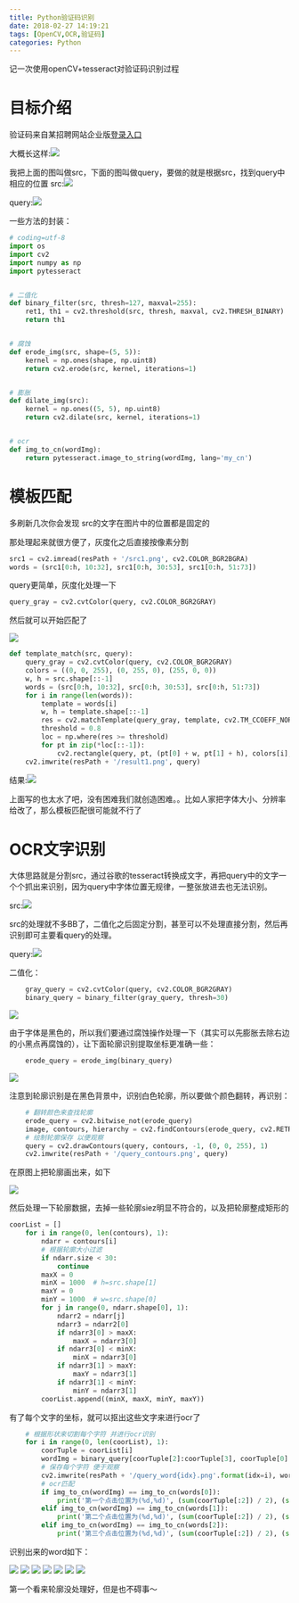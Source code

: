 ```yaml
---
title: Python验证码识别  
date: 2018-02-27 14:19:21
tags: [OpenCV,OCR,验证码]  
categories: Python
---
```


记一次使用openCV+tesseract对验证码识别过程
<!-- more -->  
# 目标介绍

验证码来自某招聘网站企业版[登录入口](https://passport.zhaopin.com/org/login)

大概长这样:![](http://owu391pls.bkt.clouddn.com/yanzhenma.png)

我把上面的图叫做src，下面的图叫做query，要做的就是根据src，找到query中相应的位置
src:![](http://owu391pls.bkt.clouddn.com/src1.png)

query:![](http://owu391pls.bkt.clouddn.com/query1.png)



一些方法的封装：

```python
# coding=utf-8
import os
import cv2
import numpy as np
import pytesseract


# 二值化
def binary_filter(src, thresh=127, maxval=255):
    ret1, th1 = cv2.threshold(src, thresh, maxval, cv2.THRESH_BINARY)
    return th1


# 腐蚀
def erode_img(src, shape=(5, 5)):
    kernel = np.ones(shape, np.uint8)
    return cv2.erode(src, kernel, iterations=1)


# 膨胀
def dilate_img(src):
    kernel = np.ones((5, 5), np.uint8)
    return cv2.dilate(src, kernel, iterations=1)


# ocr
def img_to_cn(wordImg):
    return pytesseract.image_to_string(wordImg, lang='my_cn')
```





# 模板匹配

多刷新几次你会发现 src的文字在图片中的位置都是固定的 

那处理起来就很方便了，灰度化之后直接按像素分割

```python
src1 = cv2.imread(resPath + '/src1.png', cv2.COLOR_BGR2BGRA)
words = (src1[0:h, 10:32], src1[0:h, 30:53], src1[0:h, 51:73])
```

query更简单，灰度化处理一下

```python
query_gray = cv2.cvtColor(query, cv2.COLOR_BGR2GRAY)	
```

然后就可以开始匹配了

![](https://ss0.bdstatic.com/70cFvHSh_Q1YnxGkpoWK1HF6hhy/it/u=517938955,2498068913&fm=27&gp=0.jpg)



```python
def template_match(src, query):
    query_gray = cv2.cvtColor(query, cv2.COLOR_BGR2GRAY)
    colors = ((0, 0, 255), (0, 255, 0), (255, 0, 0))
    w, h = src.shape[::-1]
    words = (src[0:h, 10:32], src[0:h, 30:53], src[0:h, 51:73])
    for i in range(len(words)):
        template = words[i]
        w, h = template.shape[::-1]
        res = cv2.matchTemplate(query_gray, template, cv2.TM_CCOEFF_NORMED)
        threshold = 0.8
        loc = np.where(res >= threshold)
        for pt in zip(*loc[::-1]):
            cv2.rectangle(query, pt, (pt[0] + w, pt[1] + h), colors[i], 2)
    cv2.imwrite(resPath + '/result1.png', query)
```

结果:![](http://owu391pls.bkt.clouddn.com/result1.png)





上面写的也太水了吧，没有困难我们就创造困难。。比如人家把字体大小、分辨率给改了，那么模板匹配很可能就不行了

# OCR文字识别

大体思路就是分割src，通过谷歌的tesseract转换成文字，再把query中的文字一个个抓出来识别，因为query中字体位置无规律，一整张放进去也无法识别。

src:![](http://owu391pls.bkt.clouddn.com/src2.png)

src的处理就不多BB了，二值化之后固定分割，甚至可以不处理直接分割，然后再识别即可主要看query的处理。

query:![](http://owu391pls.bkt.clouddn.com/query2.png)

二值化：

```python
    gray_query = cv2.cvtColor(query, cv2.COLOR_BGR2GRAY)
    binary_query = binary_filter(gray_query, thresh=30)
```

![](http://owu391pls.bkt.clouddn.com/query_binary.png)

由于字体是黑色的，所以我们要通过腐蚀操作处理一下（其实可以先膨胀去除右边的小黑点再腐蚀的），让下面轮廓识别提取坐标更准确一些：

```python
	erode_query = erode_img(binary_query)
```



![](http://owu391pls.bkt.clouddn.com/query_erode.png)

注意到轮廓识别是在黑色背景中，识别白色轮廓，所以要做个颜色翻转，再识别：

```python
    # 翻转颜色来查找轮廓
    erode_query = cv2.bitwise_not(erode_query)
    image, contours, hierarchy = cv2.findContours(erode_query, cv2.RETR_TREE, cv2.CHAIN_APPROX_SIMPLE)
    # 绘制轮廓保存 以便观察
    query = cv2.drawContours(query, contours, -1, (0, 0, 255), 1)
    cv2.imwrite(resPath + '/query_contours.png', query)
```

在原图上把轮廓画出来，如下

![](http://owu391pls.bkt.clouddn.com/query_contours.png)



然后处理一下轮廓数据，去掉一些轮廓siez明显不符合的，以及把轮廓整成矩形的

```python
coorList = []
    for i in range(0, len(contours), 1):
        ndarr = contours[i]
        # 根据轮廓大小过滤
        if ndarr.size < 30:
            continue
        maxX = 0
        minX = 1000  # h=src.shape[1]
        maxY = 0
        minY = 1000  # w=src.shape[0]
        for j in range(0, ndarr.shape[0], 1):
            ndarr2 = ndarr[j]
            ndarr3 = ndarr2[0]
            if ndarr3[0] > maxX:
                maxX = ndarr3[0]
            if ndarr3[0] < minX:
                minX = ndarr3[0]
            if ndarr3[1] > maxY:
                maxY = ndarr3[1]
            if ndarr3[1] < minY:
                minY = ndarr3[1]
        coorList.append((minX, maxX, minY, maxY))
```

有了每个文字的坐标，就可以抠出这些文字来进行ocr了

```python
    # 根据形状来切割每个字符 并进行ocr识别
    for i in range(0, len(coorList), 1):
        coorTuple = coorList[i]
        wordImg = binary_query[coorTuple[2]:coorTuple[3], coorTuple[0]:coorTuple[1]]
        # 保存每个字符 便于观察
        cv2.imwrite(resPath + '/query_word{idx}.png'.format(idx=i), wordImg)
        # ocr匹配
        if img_to_cn(wordImg) == img_to_cn(words[0]):
            print('第一个点击位置为(%d,%d)', (sum(coorTuple[:2]) / 2), (sum(coorTuple[2:]) / 2))
        elif img_to_cn(wordImg) == img_to_cn(words[1]):
            print('第二个点击位置为(%d,%d)', (sum(coorTuple[:2]) / 2), (sum(coorTuple[2:]) / 2))
        elif img_to_cn(wordImg) == img_to_cn(words[2]):
            print('第三个点击位置为(%d,%d)', (sum(coorTuple[:2]) / 2), (sum(coorTuple[2:]) / 2))
```

识别出来的word如下：

![](http://owu391pls.bkt.clouddn.com/query_word0.png)
![](http://owu391pls.bkt.clouddn.com/query_word1.png)
![](http://owu391pls.bkt.clouddn.com/query_word2.png)
![](http://owu391pls.bkt.clouddn.com/query_word3.png)
![](http://owu391pls.bkt.clouddn.com/query_word4.png)
![](http://owu391pls.bkt.clouddn.com/query_word5.png)
![](http://owu391pls.bkt.clouddn.com/query_word6.png)

第一个看来轮廓没处理好，但是也不碍事～